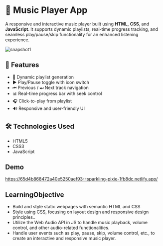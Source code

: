# 🎵 Music Player App

A responsive and interactive music player built using **HTML**, **CSS**, and **JavaScript**. It supports dynamic playlists, real-time progress tracking, and seamless play/pause/skip functionality for an enhanced listening experience.

![snapshot1](https://github.com/yadavpratibha/WebDevelopment/assets/25881107/e27c1aa3-af57-4ede-87b8-08dc691f8cec)

## 🚀 Features

- 🎼 Dynamic playlist generation
- ▶️ Play/Pause toggle with icon switch
- ⏮ Previous / ⏭ Next track navigation
- 📊 Real-time progress bar with seek control
- 🎧 Click-to-play from playlist
- 🔊 Responsive and user-friendly UI

## 🛠️ Technologies Used

- HTML5
- CSS3
- JavaScript

## Demo
https://65d4b868472a40e5250aef93--sparkling-pixie-1fb8dc.netlify.app/

## LearningObjective
* Build and style static webpages with semantic HTML and CSS
* Style using CSS, focusing on layout design and responsive design principles..
* Utilize the Web Audio API in JS to handle music playback, volume control, and other audio-related functionalities.
* Handle user events such as play, pause, skip, volume control, etc., to create an interactive and responsive music player.
